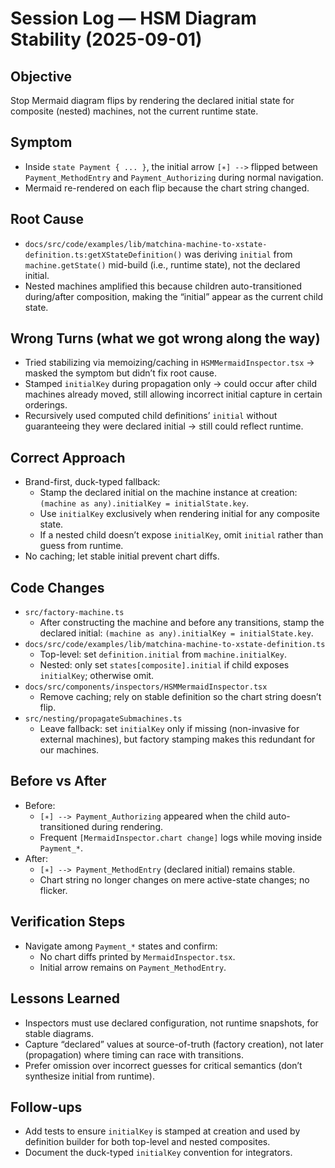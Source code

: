 # Session Log — HSM Diagram Stability (2025-09-01)

## Objective
Stop Mermaid diagram flips by rendering the declared initial state for composite (nested) machines, not the current runtime state.

## Symptom
- Inside `state Payment { ... }`, the initial arrow `[∗] -->` flipped between `Payment_MethodEntry` and `Payment_Authorizing` during normal navigation.
- Mermaid re-rendered on each flip because the chart string changed.

## Root Cause
- `docs/src/code/examples/lib/matchina-machine-to-xstate-definition.ts:getXStateDefinition()` was deriving `initial` from `machine.getState()` mid-build (i.e., runtime state), not the declared initial.
- Nested machines amplified this because children auto-transitioned during/after composition, making the “initial” appear as the current child state.

## Wrong Turns (what we got wrong along the way)
- Tried stabilizing via memoizing/caching in `HSMMermaidInspector.tsx` → masked the symptom but didn’t fix root cause.
- Stamped `initialKey` during propagation only → could occur after child machines already moved, still allowing incorrect initial capture in certain orderings.
- Recursively used computed child definitions’ `initial` without guaranteeing they were declared initial → still could reflect runtime.

## Correct Approach
- Brand-first, duck-typed fallback:
  - Stamp the declared initial on the machine instance at creation: `(machine as any).initialKey = initialState.key`.
  - Use `initialKey` exclusively when rendering initial for any composite state.
  - If a nested child doesn’t expose `initialKey`, omit `initial` rather than guess from runtime.
- No caching; let stable initial prevent chart diffs.

## Code Changes
- `src/factory-machine.ts`
  - After constructing the machine and before any transitions, stamp the declared initial: `(machine as any).initialKey = initialState.key`.
- `docs/src/code/examples/lib/matchina-machine-to-xstate-definition.ts`
  - Top-level: set `definition.initial` from `machine.initialKey`.
  - Nested: only set `states[composite].initial` if child exposes `initialKey`; otherwise omit.
- `docs/src/components/inspectors/HSMMermaidInspector.tsx`
  - Remove caching; rely on stable definition so the chart string doesn’t flip.
- `src/nesting/propagateSubmachines.ts`
  - Leave fallback: set `initialKey` only if missing (non-invasive for external machines), but factory stamping makes this redundant for our machines.

## Before vs After
- Before:
  - `[∗] --> Payment_Authorizing` appeared when the child auto-transitioned during rendering.
  - Frequent `[MermaidInspector.chart change]` logs while moving inside `Payment_*`.
- After:
  - `[∗] --> Payment_MethodEntry` (declared initial) remains stable.
  - Chart string no longer changes on mere active-state changes; no flicker.

## Verification Steps
- Navigate among `Payment_*` states and confirm:
  - No chart diffs printed by `MermaidInspector.tsx`.
  - Initial arrow remains on `Payment_MethodEntry`.

## Lessons Learned
- Inspectors must use declared configuration, not runtime snapshots, for stable diagrams.
- Capture “declared” values at source-of-truth (factory creation), not later (propagation) where timing can race with transitions.
- Prefer omission over incorrect guesses for critical semantics (don’t synthesize initial from runtime).

## Follow-ups
- Add tests to ensure `initialKey` is stamped at creation and used by definition builder for both top-level and nested composites.
- Document the duck-typed `initialKey` convention for integrators.
